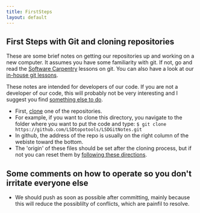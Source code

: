 ```yaml
---
title: FirstSteps
layout: default
---
```


First Steps with Git and cloning repositories
------------------------------------------------

These are some brief notes on getting our repositories up and working on a new computer. 
It assumes you have some familiarity with git. If not, go and read the [Software Carpentry](http://www.software-carpentry.org/v5/novice/git/) lessons on git. 
You can also have a look at our [in-house git lessons](http://www.geos.ed.ac.uk/~smudd/NMDM_Course/html/index.html). 

These notes are intended for developers of our code. If you are not a developer of our code, this will probably not be very interesting and I suggest you find [something else to do](http://www.hibernianfc.co.uk/news/tickets).

* First, [clone](https://git-scm.com/book/en/v2/Git-Basics-Getting-a-Git-Repository) one of the repositories. 
* For example, if you want to clone this directory, you navigate to the folder where you want to put the code and type:
```$ git clone https://github.com/LSDtopotools/LSDGitNotes.git```
* In github, the address of the repo is usually on the right column of the webiste toward the bottom. 
* The 'origin' of these files should be set after the cloning process, but if not you can reset them by [following these directions](https://git-scm.com/book/en/v2/Git-Basics-Working-with-Remotes). 

Some comments on how to operate so you don't irritate everyone else
-----------------------------------------------------------------------

* We should push as soon as possible after committing, mainly because this will reduce the possiblilty of conflicts, which are painfil to resolve. 


